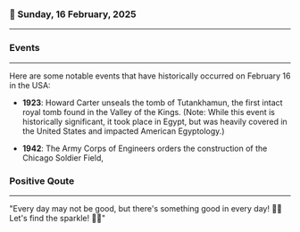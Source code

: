 ### 📅 Sunday, 16 February, 2025
------
### Events
------
Here are some notable events that have historically occurred on February 16 in the USA:

- **1923**: Howard Carter unseals the tomb of Tutankhamun, the first intact royal tomb found in the Valley of the Kings. (Note: While this event is historically significant, it took place in Egypt, but was heavily covered in the United States and impacted American Egyptology.)
  
- **1942**: The Army Corps of Engineers orders the construction of the Chicago Soldier Field,
### Positive Qoute
------
"Every day may not be good, but there's something good in every day! 🌈✨ Let's find the sparkle! 🌟😊"
